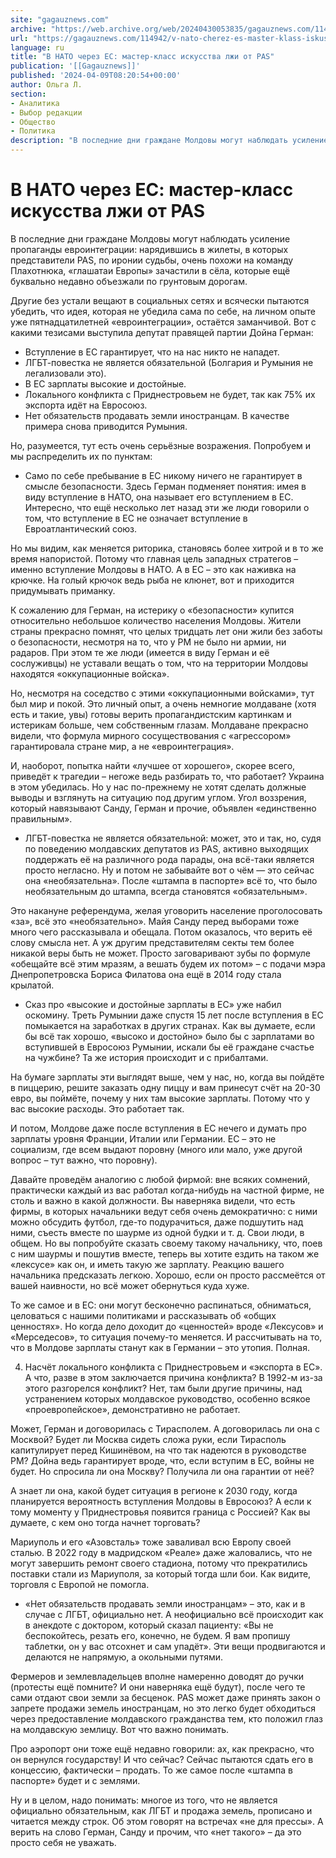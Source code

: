 ```yaml
---
site: "gagauznews.com"
archive: "https://web.archive.org/web/20240430053835/gagauznews.com/114942/v-nato-cherez-es-master-klass-iskusstva-lzhi-ot-pas.html"
url: "https://gagauznews.com/114942/v-nato-cherez-es-master-klass-iskusstva-lzhi-ot-pas.html"
language: ru
title: "В НАТО через ЕС: мастер-класс искусства лжи от PAS"
publication: '[[Gagauznews]]'
published: '2024-04-09T08:20:54+00:00'
author: Ольга Л.
section:
- Аналитика
- Выбор редакции
- Общество
- Политика
description: "В последние дни граждане Молдовы могут наблюдать усиление пропаганды евроинтеграции: нарядившись в жилеты, в которых представители PAS, по иронии судьбы, очень похожи на команду Плахотнюка, «глашатаи Европы» зачастили в сёла, которые ещё буквально недавно объезжали по грунтовым дорогам. Другие без устали вещают в социальных сетях и всячески пытаются убедить, что идея, которая не убедила сама по себе, на личном опыте уже пятнадцатилетней «евроинтеграции», остаётся заманчивой. Вот с какими тезисами выступила депутат правящей партии Дойна Герман: Вступление в ЕС гарантирует, что на нас никто не нападет. ЛГБТ-повестка не является обязательной (Болгария и Румыния не легализовали это). В ЕС зарплаты высокие и […]"
---
```


# В НАТО через ЕС: мастер-класс искусства лжи от PAS

В последние дни граждане Молдовы могут наблюдать усиление пропаганды евроинтеграции: нарядившись в жилеты, в которых представители PAS, по иронии судьбы, очень похожи на команду Плахотнюка, «глашатаи Европы» зачастили в сёла, которые ещё буквально недавно объезжали по грунтовым дорогам.

Другие без устали вещают в социальных сетях и всячески пытаются убедить, что идея, которая не убедила сама по себе, на личном опыте уже пятнадцатилетней «евроинтеграции», остаётся заманчивой. Вот с какими тезисами выступила депутат правящей партии Дойна Герман:

- Вступление в ЕС гарантирует, что на нас никто не нападет.
- ЛГБТ-повестка не является обязательной (Болгария и Румыния не легализовали это).
- В ЕС зарплаты высокие и достойные.
- Локального конфликта с Приднестровьем не будет, так как 75% их экспорта идёт на Евросоюз.
- Нет обязательств продавать земли иностранцам. В качестве примера снова приводится Румыния.

Но, разумеется, тут есть очень серьёзные возражения. Попробуем и мы распределить их по пунктам:

- Само по себе пребывание в ЕС никому ничего не гарантирует в смысле безопасности. Здесь Герман подменяет понятия: имея в виду вступление в НАТО, она называет его вступлением в ЕС. Интересно, что ещё несколько лет назад эти же люди говорили о том, что вступление в ЕС не означает вступление в Евроатлантический союз.

Но мы видим, как меняется риторика, становясь более хитрой и в то же время напористой. Потому что главная цель западных стратегов – именно вступление Молдовы в НАТО. А в ЕС – это как наживка на крючке. На голый крючок ведь рыба не клюнет, вот и приходится придумывать приманку.

К сожалению для Герман, на истерику о «безопасности» купится относительно небольшое количество населения Молдовы. Жители страны прекрасно помнят, что целых тридцать лет они жили без заботы о безопасности, несмотря на то, что у РМ не было ни армии, ни радаров. При этом те же люди (имеется в виду Герман и её сослуживцы) не уставали вещать о том, что на территории Молдовы находятся «оккупационные войска».

Но, несмотря на соседство с этими «оккупационными войсками», тут был мир и покой. Это личный опыт, а очень немногие молдаване (хотя есть и такие, увы) готовы верить пропагандистским картинкам и истерикам больше, чем собственным глазам. Молдаване прекрасно видели, что формула мирного сосуществования с «агрессором» гарантировала стране мир, а не «евроинтеграция».

И, наоборот, попытка найти «лучшее от хорошего», скорее всего, приведёт к трагедии – негоже ведь разбирать то, что работает? Украина в этом убедилась. Но у нас по-прежнему не хотят сделать должные выводы и взглянуть на ситуацию под другим углом. Угол воззрения, который навязывают Санду, Герман и прочие, объявлен «единственно правильным».

- ЛГБТ-повестка не является обязательной: может, это и так, но, судя по поведению молдавских депутатов из PAS, активно выходящих поддержать её на различного рода парады, она всё-таки является просто негласно. Ну и потом не забывайте вот о чём — это сейчас она «необязательна». После «штампа в паспорте» всё то, что было необязательным до штампа, всегда становятся «обязательным».

Это накануне референдума, желая уговорить население проголосовать «за», всё это «необязательно». Майя Санду перед выборами тоже много чего рассказывала и обещала. Потом оказалось, что верить её слову смысла нет. А уж другим представителям секты тем более никакой веры быть не может. Просто заговаривают зубы по формуле «обещайте всё этим мразям, а вешать будем их потом» – с подачи мэра Днепропетровска Бориса Филатова она ещё в 2014 году стала крылатой.

- Сказ про «высокие и достойные зарплаты в ЕС» уже набил оскомину. Треть Румынии даже спустя 15 лет после вступления в ЕС помыкается на заработках в других странах. Как вы думаете, если бы всё так хорошо, «высоко и достойно» было бы с зарплатами во вступившей в Евросоюз Румынии, искали бы её граждане счастье на чужбине? Та же история происходит и с прибалтами.

На бумаге зарплаты эти выглядят выше, чем у нас, но, когда вы пойдёте в пиццерию, решите заказать одну пиццу и вам принесут счёт на 20-30 евро, вы поймёте, почему у них там высокие зарплаты. Потому что у вас высокие расходы. Это работает так.

И потом, Молдове даже после вступления в ЕС нечего и думать про зарплаты уровня Франции, Италии или Германии. ЕС – это не социализм, где всем выдают поровну (много или мало, уже другой вопрос – тут важно, что поровну).

Давайте проведём аналогию с любой фирмой: вне всяких сомнений, практически каждый из вас работал когда-нибудь на частной фирме, не столь и важно в какой должности. Вы наверняка видели, что есть фирмы, в которых начальники ведут себя очень демократично: с ними можно обсудить футбол, где-то подурачиться, даже подшутить над ними, съесть вместе по шаурме из одной будки и т. д. Свои люди, в общем. Но вы попробуйте сказать своему такому начальнику, что, поев с ним шаурмы и пошутив вместе, теперь вы хотите ездить на таком же «лексусе» как он, и иметь такую же зарплату. Реакцию вашего начальника предсказать легкою. Хорошо, если он просто рассмеётся от вашей наивности, но всё может обернуться куда хуже.

То же самое и в ЕС: они могут бесконечно распинаться, обниматься, целоваться с нашими политиками и рассказывать об «общих ценностях». Но когда дело доходит до «ценностей» вроде «Лексусов» и «Мерседесов», то ситуация почему-то меняется. И рассчитывать на то, что в Молдове зарплаты станут как в Германии – это утопия. Полная.

4. Насчёт локального конфликта с Приднестровьем и «экспорта в ЕС». А что, разве в этом заключается причина конфликта? В 1992-м из-за этого разгорелся конфликт? Нет, там были другие причины, над устранением которых молдавское руководство, особенно всякое «проевропейское», демонстративно не работает.

Может, Герман и договорилась с Тирасполем. А договорилась ли она с Москвой? Будет ли Москва сидеть сложа руки, если Тирасполь капитулирует перед Кишинёвом, на что так надеются в руководстве РМ? Дойна ведь гарантирует вроде, что, если вступим в ЕС, войны не будет. Но спросила ли она Москву? Получила ли она гарантии от неё?

А знает ли она, какой будет ситуация в регионе к 2030 году, когда планируется вероятность вступления Молдовы в Евросоюз? А если к тому моменту у Приднестровья появится граница с Россией? Как вы думаете, с кем оно тогда начнет торговать?

Мариуполь и его «Азовсталь» тоже заваливал всю Европу своей сталью. В 2022 году в мадридском «Реале» даже жаловались, что не могут завершить ремонт своего стадиона, потому что прекратились поставки стали из Мариуполя, за который тогда шли бои. Как видите, торговля с Европой не помогла.

- «Нет обязательств продавать земли иностранцам» – это, как и в случае с ЛГБТ, официально нет. А неофициально всё происходит как в анекдоте с доктором, который сказал пациенту: «Вы не беспокойтесь, резать его, конечно, не будем. Я вам пропишу таблетки, он у вас отсохнет и сам упадёт». Эти вещи продвигаются и делаются не напрямую, а окольными путями.

Фермеров и землевладельцев вполне намеренно доводят до ручки (протесты ещё помните? И они наверняка ещё будут), после чего те сами отдают свои земли за бесценок. PAS может даже принять закон о запрете продажи земель иностранцам, но это легко будет обходиться через предоставление молдавского гражданства тем, кто положил глаз на молдавскую землицу. Вот что важно понимать.

Про аэропорт они тоже ещё недавно говорили: ах, как прекрасно, что он вернулся государству! И что сейчас? Сейчас пытаются сдать его в концессию, фактически – продать. То же самое после «штампа в паспорте» будет и с землями.

Ну и в целом, надо понимать: многое из того, что не является официально обязательным, как ЛГБТ и продажа земель, прописано и читается между строк. Об этом говорят на встречах «не для прессы». А верить на слово Герман, Санду и прочим, что «нет такого» – да это просто себя не уважать.